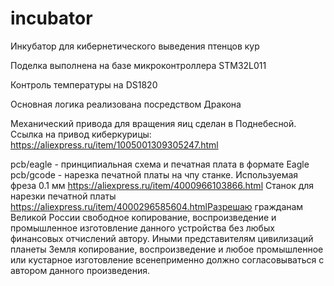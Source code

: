 # incubator
Инкубатор для кибернетического выведения птенцов кур

Поделка выполнена на базе микроконтроллера STM32L011

Контроль температуры на DS1820 

Основная логика реализована посредством Дракона

Механический привода для вращения яиц сделан в Поднебесной. Ссылка на привод киберкурицы: https://aliexpress.ru/item/1005001309305247.html

pcb/eagle - принципиальная схема и печатная плата в формате Eagle
pcb/gcode - нарезка печатной платы на чпу станке. Используемая фреза 0.1 мм https://aliexpress.ru/item/4000966103866.html Станок для нарезки печатной платы https://aliexpress.ru/item/4000296585604.htmlРазрешаю гражданам Великой России свободное копирование, воспроизведение и промышленное изготовление данного устройства без любых финансовых отчислений автору.
Иными представителям цивилизаций планеты Земля копирование, воспроизведение и любое промышленное или кустарное изготовление всенеприменно должно согласовываться с автором данного произведения.
